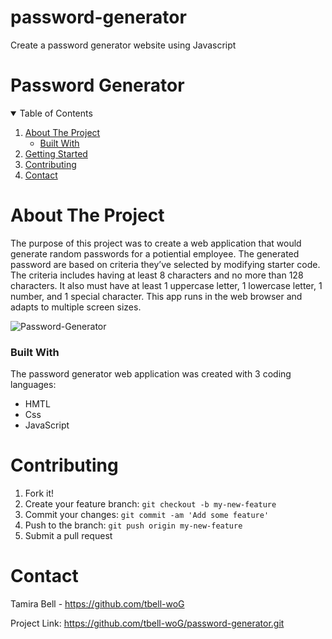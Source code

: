 # password-generator
Create a password generator website using Javascript

# Password Generator

<!-- TABLE OF CONTENTS -->
<details open="open">
  <summary>Table of Contents</summary>
  <ol>
    <li>
      <a href="about-the-project">About The Project</a>
      <ul>
        <li><a href="built-with">Built With</a></li>
      </ul>
    </li>
    <li><a href="getting-started">Getting Started</a></li>
    <li><a href="contributing">Contributing</a></li>
    <li><a href="contact">Contact</a></li>
  </ol>

# About The Project
The purpose of this project was to create a web application that would generate random passwords for a potiential employee. The generated password are based on criteria they’ve selected by modifying starter code. The criteria includes having at least 8 characters and no more than 128 characters. It also must have at least 1 uppercase letter, 1 lowercase letter, 1 number, and 1 special character. This app runs in the web browser and adapts to multiple screen sizes. 

<img src="https://i.ibb.co/WH93kQr/Password-Generator.gif" alt="Password-Generator" border="0">

### Built With
The password generator web application was created with 3 coding languages:
* HMTL
* Css
* JavaScript

# Contributing
1. Fork it!
2. Create your feature branch: `git checkout -b my-new-feature`
3. Commit your changes: `git commit -am 'Add some feature'`
4. Push to the branch: `git push origin my-new-feature`
5. Submit a pull request

<!-- CONTACT -->
# Contact

Tamira Bell - https://github.com/tbell-woG

Project Link: https://github.com/tbell-woG/password-generator.git
